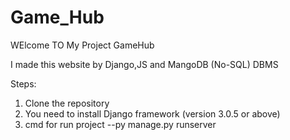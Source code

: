 # Game_Hub
WElcome TO My Project GameHub

I made this website by Django,JS and MangoDB (No-SQL) DBMS

Steps:
1) Clone the repository 
2) You need to install Django framework (version  3.0.5 or above)
3) cmd for run project --py manage.py runserver


